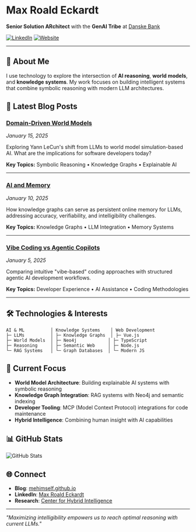 # Max Roald Eckardt

**Senior Solution ARchitect** with the **GenAI Tribe** at [Danske Bank](https://danskebank.com/)

[![LinkedIn](https://img.shields.io/badge/LinkedIn-Connect-blue?style=flat&logo=linkedin)](https://www.linkedin.com/in/max-roald-eckardt-69706071/)
[![Website](https://img.shields.io/badge/Website-mehimself.github.io-green?style=flat&logo=github)](https://mehimself.github.io)

---

## 🎯 About Me

I use technology to explore the intersection of **AI reasoning**, **world models**, and **knowledge systems**. My work focuses on building intelligent systems that combine symbolic reasoning with modern LLM architectures.

## 📝 Latest Blog Posts

### [Domain-Driven World Models](https://mehimself.github.io/blog/domain-driven-world-models)
*January 15, 2025*

Exploring Yann LeCun's shift from LLMs to world model simulation-based AI. What are the implications for software developers today?

**Key Topics:** Symbolic Reasoning • Knowledge Graphs • Explainable AI

---

### [AI and Memory](https://mehimself.github.io/blog/ai-and-memory)
*January 10, 2025*

How knowledge graphs can serve as persistent online memory for LLMs, addressing accuracy, verifiability, and intelligibility challenges.

**Key Topics:** Knowledge Graphs • LLM Integration • Memory Systems

---

### [Vibe Coding vs Agentic Copilots](https://mehimself.github.io/blog/vibe-coding-vs-agentic-copilots)
*January 5, 2025*

Comparing intuitive "vibe-based" coding approaches with structured agentic AI development workflows.

**Key Topics:** Developer Experience • AI Assistance • Coding Methodologies

---

## 🛠️ Technologies & Interests

```
AI & ML          │ Knowledge Systems    │ Web Development
├─ LLMs          │ ├─ Knowledge Graphs  │ ├─ Vue.js
├─ World Models  │ ├─ Neo4j            │ ├─ TypeScript
├─ Reasoning     │ ├─ Semantic Web     │ ├─ Node.js
└─ RAG Systems   │ └─ Graph Databases  │ └─ Modern JS
```

## 🔬 Current Focus

- **World Model Architecture**: Building explainable AI systems with symbolic reasoning
- **Knowledge Graph Integration**: RAG systems with Neo4j and semantic indexing
- **Developer Tooling**: MCP (Model Context Protocol) integrations for code maintenance
- **Hybrid Intelligence**: Combining human insight with AI capabilities

## 📊 GitHub Stats

![GitHub Stats](https://github-readme-stats.vercel.app/api?username=mehimself&show_icons=true&theme=default&hide_border=true&count_private=true)

## 🌐 Connect

- **Blog**: [mehimself.github.io](https://mehimself.github.io)
- **LinkedIn**: [Max Roald Eckardt](https://www.linkedin.com/in/max-roald-eckardt-69706071/)
- **Research**: [Center for Hybrid Intelligence](https://mgmt.au.dk/center-for-hybrid-intelligence/)

---

*"Maximizing intelligibility empowers us to reach optimal reasoning with current LLMs."*
